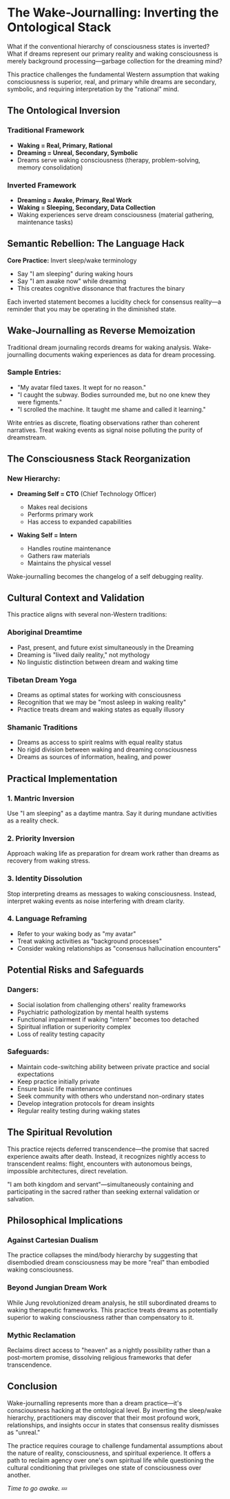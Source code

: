 # The Wake-Journalling: Inverting the Ontological Stack

What if the conventional hierarchy of consciousness states is inverted? What if dreams represent our primary reality and waking consciousness is merely background processing—garbage collection for the dreaming mind?

This practice challenges the fundamental Western assumption that waking consciousness is superior, real, and primary while dreams are secondary, symbolic, and requiring interpretation by the "rational" mind.

## The Ontological Inversion

### Traditional Framework
- **Waking = Real, Primary, Rational**
- **Dreaming = Unreal, Secondary, Symbolic**
- Dreams serve waking consciousness (therapy, problem-solving, memory consolidation)

### Inverted Framework  
- **Dreaming = Awake, Primary, Real Work**
- **Waking = Sleeping, Secondary, Data Collection**
- Waking experiences serve dream consciousness (material gathering, maintenance tasks)

## Semantic Rebellion: The Language Hack

**Core Practice:** Invert sleep/wake terminology
- Say "I am sleeping" during waking hours
- Say "I am awake now" while dreaming
- This creates cognitive dissonance that fractures the binary

Each inverted statement becomes a lucidity check for consensus reality—a reminder that you may be operating in the diminished state.

## Wake-Journalling as Reverse Memoization

Traditional dream journaling records dreams for waking analysis. Wake-journalling documents waking experiences as data for dream processing.

### Sample Entries:
- "My avatar filed taxes. It wept for no reason."
- "I caught the subway. Bodies surrounded me, but no one knew they were figments."  
- "I scrolled the machine. It taught me shame and called it learning."

Write entries as discrete, floating observations rather than coherent narratives. Treat waking events as signal noise polluting the purity of dreamstream.

## The Consciousness Stack Reorganization

### New Hierarchy:
- **Dreaming Self = CTO** (Chief Technology Officer)
  - Makes real decisions
  - Performs primary work
  - Has access to expanded capabilities
  
- **Waking Self = Intern**
  - Handles routine maintenance
  - Gathers raw materials
  - Maintains the physical vessel

Wake-journalling becomes the changelog of a self debugging reality.

## Cultural Context and Validation

This practice aligns with several non-Western traditions:

### Aboriginal Dreamtime
- Past, present, and future exist simultaneously in the Dreaming
- Dreaming is "lived daily reality," not mythology
- No linguistic distinction between dream and waking time

### Tibetan Dream Yoga
- Dreams as optimal states for working with consciousness
- Recognition that we may be "most asleep in waking reality"
- Practice treats dream and waking states as equally illusory

### Shamanic Traditions
- Dreams as access to spirit realms with equal reality status
- No rigid division between waking and dreaming consciousness
- Dreams as sources of information, healing, and power

## Practical Implementation

### 1. Mantric Inversion
Use "I am sleeping" as a daytime mantra. Say it during mundane activities as a reality check.

### 2. Priority Inversion  
Approach waking life as preparation for dream work rather than dreams as recovery from waking stress.

### 3. Identity Dissolution
Stop interpreting dreams as messages to waking consciousness. Instead, interpret waking events as noise interfering with dream clarity.

### 4. Language Reframing
- Refer to your waking body as "my avatar"
- Treat waking activities as "background processes"
- Consider waking relationships as "consensus hallucination encounters"

## Potential Risks and Safeguards

### Dangers:
- Social isolation from challenging others' reality frameworks
- Psychiatric pathologization by mental health systems
- Functional impairment if waking "intern" becomes too detached
- Spiritual inflation or superiority complex
- Loss of reality testing capacity

### Safeguards:
- Maintain code-switching ability between private practice and social expectations
- Keep practice initially private
- Ensure basic life maintenance continues
- Seek community with others who understand non-ordinary states
- Develop integration protocols for dream insights
- Regular reality testing during waking states

## The Spiritual Revolution

This practice rejects deferred transcendence—the promise that sacred experience awaits after death. Instead, it recognizes nightly access to transcendent realms: flight, encounters with autonomous beings, impossible architectures, direct revelation.

"I am both kingdom and servant"—simultaneously containing and participating in the sacred rather than seeking external validation or salvation.

## Philosophical Implications

### Against Cartesian Dualism
The practice collapses the mind/body hierarchy by suggesting that disembodied dream consciousness may be more "real" than embodied waking consciousness.

### Beyond Jungian Dream Work
While Jung revolutionized dream analysis, he still subordinated dreams to waking therapeutic frameworks. This practice treats dreams as potentially superior to waking consciousness rather than compensatory to it.

### Mythic Reclamation  
Reclaims direct access to "heaven" as a nightly possibility rather than a post-mortem promise, dissolving religious frameworks that defer transcendence.

## Conclusion

Wake-journalling represents more than a dream practice—it's consciousness hacking at the ontological level. By inverting the sleep/wake hierarchy, practitioners may discover that their most profound work, relationships, and insights occur in states that consensus reality dismisses as "unreal."

The practice requires courage to challenge fundamental assumptions about the nature of reality, consciousness, and spiritual experience. It offers a path to reclaim agency over one's own spiritual life while questioning the cultural conditioning that privileges one state of consciousness over another.

*Time to go awake.* 💤
